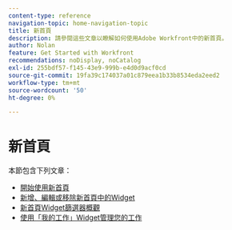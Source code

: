 ```yaml
---
content-type: reference
navigation-topic: home-navigation-topic
title: 新首頁
description: 請參閱這些文章以瞭解如何使用Adobe Workfront中的新首頁。
author: Nolan
feature: Get Started with Workfront
recommendations: noDisplay, noCatalog
exl-id: 255bdf57-f145-43e9-999b-e4d0d9acf0cd
source-git-commit: 19fa39c174037a01c879eea1b33b8534eda2eed2
workflow-type: tm+mt
source-wordcount: '50'
ht-degree: 0%

---
```


# 新首頁

本節包含下列文章：

* [開始使用新首頁](/help/quicksilver/workfront-basics/using-home/new-home/get-started-with-new-home.md)
* [新增、編輯或移除新首頁中的Widget](/help/quicksilver/workfront-basics/using-home/new-home/add-edit-remove-widgets-in-new-home.md)
* [新首頁Widget篩選器概觀](/help/quicksilver/workfront-basics/using-home/new-home/widget-filter-overview-new-home.md)
* [使用「我的工作」Widget管理您的工作](/help/quicksilver/workfront-basics/using-home/new-home/my-work-widget.md)
